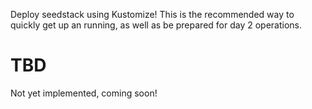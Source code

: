 Deploy seedstack using Kustomize! This is the recommended way to quickly get up an running, as well as be prepared for day 2 operations.

# TBD
Not yet implemented, coming soon!